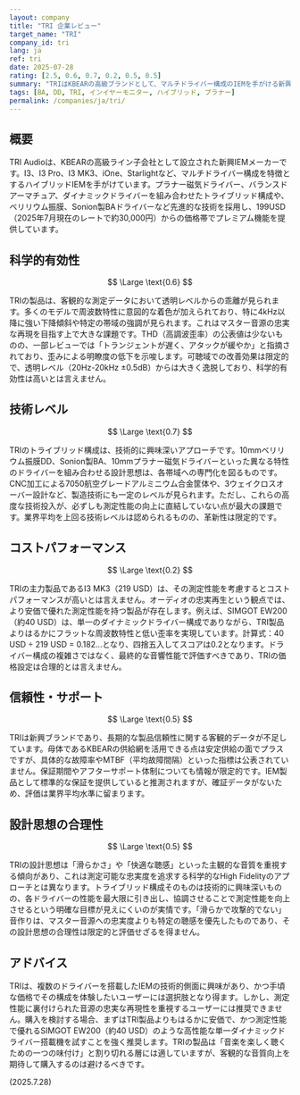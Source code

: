 ```yaml
---
layout: company
title: "TRI 企業レビュー"
target_name: "TRI"
company_id: tri
lang: ja
ref: tri
date: 2025-07-28
rating: [2.5, 0.6, 0.7, 0.2, 0.5, 0.5]
summary: "TRIはKBEARの高級ブランドとして、マルチドライバー構成のIEMを手がける新興メーカー。ハイブリッド技術を活用するも、測定性能と透明度において課題が残る。"
tags: [BA, DD, TRI, インイヤーモニター, ハイブリッド, プラナー]
permalink: /companies/ja/tri/
---
```

## 概要

TRI Audioは、KBEARの高級ライン子会社として設立された新興IEMメーカーです。I3、I3 Pro、I3 MK3、iOne、Starlightなど、マルチドライバー構成を特徴とするハイブリッドIEMを手がけています。プラナー磁気ドライバー、バランスドアーマチュア、ダイナミックドライバーを組み合わせたトライブリッド構成や、ベリリウム振膜、Sonion製BAドライバーなど先進的な技術を採用し、199USD（2025年7月現在のレートで約30,000円）からの価格帯でプレミアム機能を提供しています。

## 科学的有効性

$$ \Large \text{0.6} $$

TRIの製品は、客観的な測定データにおいて透明レベルからの乖離が見られます。多くのモデルで周波数特性に意図的な着色が加えられており、特に4kHz以降に強い下降傾斜や特定の帯域の強調が見られます。これはマスター音源の忠実な再現を目指す上で大きな課題です。THD（高調波歪率）の公表値は少ないものの、一部レビューでは「トランジェントが遅く、アタックが緩やか」と指摘されており、歪みによる明瞭度の低下を示唆します。可聴域での改善効果は限定的で、透明レベル（20Hz-20kHz ±0.5dB）からは大きく逸脱しており、科学的有効性は高いとは言えません。

## 技術レベル

$$ \Large \text{0.7} $$

TRIのトライブリッド構成は、技術的に興味深いアプローチです。10mmベリリウム振膜DD、Sonion製BA、10mmプラナー磁気ドライバーといった異なる特性のドライバーを組み合わせる設計思想は、各帯域への専門化を図るものです。CNC加工による7050航空グレードアルミニウム合金筐体や、3ウェイクロスオーバー設計など、製造技術にも一定のレベルが見られます。ただし、これらの高度な技術投入が、必ずしも測定性能の向上に直結していない点が最大の課題です。業界平均を上回る技術レベルは認められるものの、革新性は限定的です。

## コストパフォーマンス

$$ \Large \text{0.2} $$

TRIの主力製品であるI3 MK3（219 USD）は、その測定性能を考慮するとコストパフォーマンスが高いとは言えません。オーディオの忠実再生という観点では、より安価で優れた測定性能を持つ製品が存在します。例えば、SIMGOT EW200（約40 USD）は、単一のダイナミックドライバー構成でありながら、TRI製品よりはるかにフラットな周波数特性と低い歪率を実現しています。計算式：40 USD ÷ 219 USD = 0.182...となり、四捨五入してスコアは0.2となります。ドライバー構成の複雑さではなく、最終的な音響性能で評価すべきであり、TRIの価格設定は合理的とは言えません。

## 信頼性・サポート

$$ \Large \text{0.5} $$

TRIは新興ブランドであり、長期的な製品信頼性に関する客観的データが不足しています。母体であるKBEARの供給網を活用できる点は安定供給の面でプラスですが、具体的な故障率やMTBF（平均故障間隔）といった指標は公表されていません。保証期間やアフターサポート体制についても情報が限定的です。IEM製品として標準的な保証を提供していると推測されますが、確証データがないため、評価は業界平均水準に留まります。

## 設計思想の合理性

$$ \Large \text{0.5} $$

TRIの設計思想は「滑らかさ」や「快適な聴感」といった主観的な音質を重視する傾向があり、これは測定可能な忠実度を追求する科学的なHigh Fidelityのアプローチとは異なります。トライブリッド構成そのものは技術的に興味深いものの、各ドライバーの性能を最大限に引き出し、協調させることで測定性能を向上させるという明確な目標が見えにくいのが実情です。「滑らかで攻撃的でない」音作りは、マスター音源への忠実度よりも特定の聴感を優先したものであり、その設計思想の合理性は限定的と評価せざるを得ません。

## アドバイス

TRIは、複数のドライバーを搭載したIEMの技術的側面に興味があり、かつ手頃な価格でその構成を体験したいユーザーには選択肢となり得ます。しかし、測定性能に裏付けられた音源の忠実な再現性を重視するユーザーには推奨できません。購入を検討する場合、まずはTRI製品よりもはるかに安価で、かつ測定性能で優れるSIMGOT EW200（約40 USD）のような高性能な単一ダイナミックドライバー搭載機を試すことを強く推奨します。TRIの製品は「音楽を楽しく聴くための一つの味付け」と割り切れる層には適していますが、客観的な音質向上を期待して購入するのは避けるべきです。

(2025.7.28)
